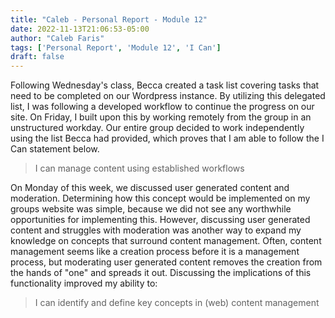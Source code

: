 ```yaml
---
title: "Caleb - Personal Report - Module 12"
date: 2022-11-13T21:06:53-05:00
author: "Caleb Faris"
tags: ['Personal Report', 'Module 12', 'I Can']
draft: false
---
```


Following Wednesday's class, Becca created a task list covering tasks that need to be completed on our Wordpress instance. By utilizing this delegated list, I was following a developed workflow to continue the progress on our site. On Friday, I built upon this by working remotely from the group in an unstructured workday. Our entire group decided to work independently using the list Becca had provided, which proves that I am able to follow the I Can statement below.

>I can manage content using established workflows

On Monday of this week, we discussed user generated content and moderation. Determining how this concept would be implemented on my groups website was simple, because we did not see any worthwhile opportunities for implementing this. However, discussing user generated content and struggles with moderation was another way to expand my knowledge on concepts that surround content management. Often, content management seems like a creation process before it is a management process, but moderating user generated content removes the creation from the hands of "one" and spreads it out. Discussing the implications of this functionality improved my ability to:

>I can identify and define key concepts in (web) content management